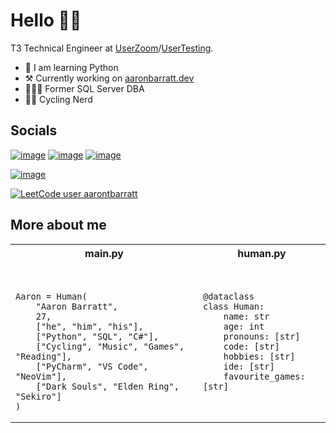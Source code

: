 # Hello 👋🏻

T3 Technical Engineer at [UserZoom](https://www.userzoom.com/)/[UserTesting](https://www.usertesting.com/).

- 🐍 I am learning Python
- ⚒️ Currently working on [aaronbarratt.dev](https://www.aaronbarratt.dev/ )
- 👨🏻‍💻 Former SQL Server DBA
- 🚴🏻️ Cycling Nerd

## Socials


[![image](https://img.shields.io/badge/LinkedIn-0077B5?style=for-the-badge&logo=linkedin&logoColor=white)](https://www.linkedin.com/in/aaron-barratt/) [![image](https://img.shields.io/badge/GitHub-100000?style=for-the-badge&logo=github&logoColor=white)](https://github.com/aarontbarratt) [![image](https://img.shields.io/badge/Instagram-E4405F?style=for-the-badge&logo=instagram&logoColor=white)](https://www.instagram.com/aarontbarratt/)

[![image](https://www.codewars.com/users/BanAaron/badges/small)](https://www.codewars.com/users/BanAaron/stats)

[![LeetCode user aarontbarratt](https://img.shields.io/badge/dynamic/json?style=for-the-badge&labelColor=black&color=%23ffa116&label=Solved&query=solved&url=https%3A%2F%2Fleetcode-badge.vercel.app%2Fapi%2Fusers%2Faarontbarratt&logo=leetcode&logoColor=yellow)](https://leetcode.com/aarontbarratt/)

## More about me

</td>
</tr>
</table><table>
<r>
<th>main.py</th>
<th>human.py</th>
</tr>
<tr>
<td>

```python3
    
    
Aaron = Human(
    "Aaron Barratt",
    27,
    ["he", "him", "his"],
    ["Python", "SQL", "C#"],
    ["Cycling", "Music", "Games", "Reading"],
    ["PyCharm", "VS Code", "NeoVim"],
    ["Dark Souls", "Elden Ring", "Sekiro"]
)
```

</td>
<td>

```python3
@dataclass
class Human:
    name: str
    age: int
    pronouns: [str]
    code: [str]
    hobbies: [str]
    ide: [str]
    favourite_games: [str]
```

</td>
</tr>
</table>
